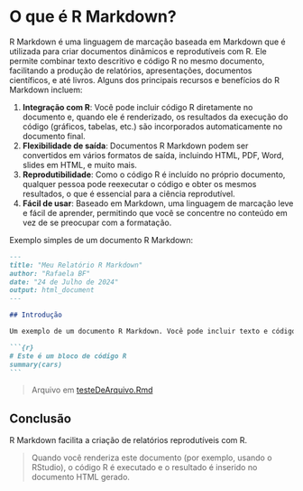 # O que é R Markdown?

R Markdown é uma linguagem de marcação baseada em Markdown que é utilizada para criar documentos dinâmicos e reprodutíveis com R. Ele permite combinar texto descritivo e código R no mesmo documento, facilitando a produção de relatórios, apresentações, documentos científicos, e até livros. Alguns dos principais recursos e benefícios do R Markdown incluem:

1. **Integração com R**: Você pode incluir código R diretamente no documento e, quando ele é renderizado, os resultados da execução do código (gráficos, tabelas, etc.) são incorporados automaticamente no documento final.
2. **Flexibilidade de saída**: Documentos R Markdown podem ser convertidos em vários formatos de saída, incluindo HTML, PDF, Word, slides em HTML, e muito mais.
3. **Reprodutibilidade**: Como o código R é incluído no próprio documento, qualquer pessoa pode reexecutar o código e obter os mesmos resultados, o que é essencial para a ciência reprodutível.
4. **Fácil de usar**: Baseado em Markdown, uma linguagem de marcação leve e fácil de aprender, permitindo que você se concentre no conteúdo em vez de se preocupar com a formatação.

Exemplo simples de um documento R Markdown:

~~~markdown
---
title: "Meu Relatório R Markdown"
author: "Rafaela BF"
date: "24 de Julho de 2024"
output: html_document
---

## Introdução

Um exemplo de um documento R Markdown. Você pode incluir texto e código R.

```{r}
# Este é um bloco de código R
summary(cars)
```
~~~

> Arquivo em [testeDeArquivo.Rmd](https://github.com/RafaelaBF/Caderno/blob/main/Git%20e%20GitHub/Anota%C3%A7%C3%B5es/testeDeArquivo.Rmd)

## Conclusão

R Markdown facilita a criação de relatórios reprodutíveis com R.

> Quando você renderiza este documento (por exemplo, usando o RStudio), o código R é executado e o resultado é inserido no documento HTML gerado.
